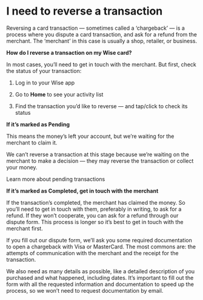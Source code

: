 # I need to reverse a transaction

Reversing a card transaction — sometimes called a ‘chargeback’ — is a process where you dispute a card transaction, and ask for a refund from the merchant. The ‘merchant’ in this case is usually a shop, retailer, or business.

 **How do I reverse a transaction on my Wise card?**

In most cases, you’ll need to get in touch with the merchant. But first, check the status of your transaction:

  1. Log in to your Wise app

  2. Go to **Home** to see your activity list

  3. Find the transaction you’d like to reverse — and tap/click to check its status




 **If it’s marked as Pending**

This means the money’s left your account, but we’re waiting for the merchant to claim it. 

We can’t reverse a transaction at this stage because we’re waiting on the merchant to make a decision — they may reverse the transaction or collect your money. 

Learn more about pending transactions

 **If it’s marked as Completed, get in touch with the merchant**

If the transaction’s completed, the merchant has claimed the money. So you’ll need to get in touch with them, preferably in writing, to ask for a refund. If they won’t cooperate, you can ask for a refund through our dispute form. This process is longer so it’s best to get in touch with the merchant first.

If you fill out our dispute form, we’ll ask you some required documentation to open a chargeback with Visa or MasterCard. The most commons are: the attempts of communication with the merchant and the receipt for the transaction.

We also need as many details as possible, like a detailed description of you purchased and what happened, including dates. It’s important to fill out the form with all the requested information and documentation to speed up the process, so we won’t need to request documentation by email.